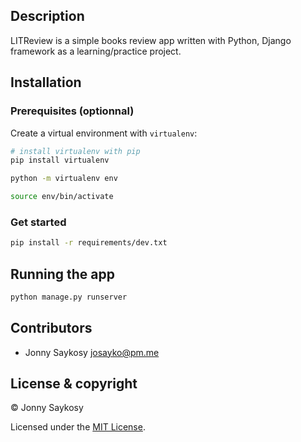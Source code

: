 ## Description

LITReview is a simple books review app written with Python, Django framework as a learning/practice project.

## Installation

### Prerequisites (optionnal)

Create a virtual environment with `virtualenv`:

```bash
# install virtualenv with pip
pip install virtualenv
```

```bash
python -m virtualenv env
```

```bash
source env/bin/activate
```

### Get started

```bash
pip install -r requirements/dev.txt
```

## Running the app

```bash
python manage.py runserver
```

## Contributors

-   Jonny Saykosy <josayko@pm.me>

## License & copyright

© Jonny Saykosy

Licensed under the [MIT License](LICENSE).
